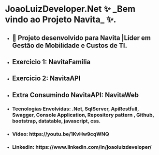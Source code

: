 <h1> JoaoLuizDeveloper.Net ✨ _Bem vindo ao Projeto Navita_ ✨. </h2>

+ <h2> 🤔 Projeto desenvolvido para Navita |Líder em Gestão de Mobilidade e Custos de TI.</h2>
+ <h2> Exercicio 1: NavitaFamilia  </h2>
+ <h2> Exercicio 2: NavitaAPI </h2>
+ <h2> Extra Consumindo NavitaAPI: NavitaWeb </h2>

+ <h3> Tecnologias Envolvidas: .Net, SqlServer, ApiRestfull, Swagger, Console Application, Repository pattern , Github, bootstrap, datatable, javascript, css.
+ <h3> Vídeo: https://youtu.be/1KvHw9cqWNQ </h3>
+ <h3> Linkedin: https://www.linkedin.com/in/joaoluizdeveloper/ </h3>
